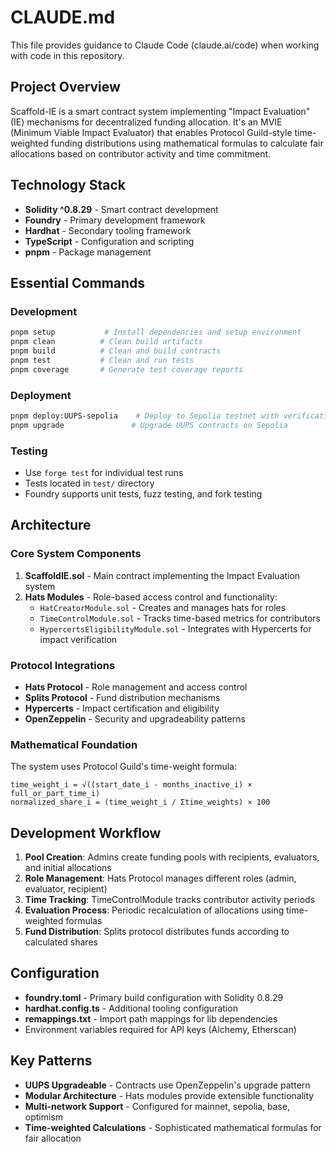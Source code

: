 # CLAUDE.md

This file provides guidance to Claude Code (claude.ai/code) when working with code in this repository.

## Project Overview

Scaffold-IE is a smart contract system implementing "Impact Evaluation" (IE) mechanisms for decentralized funding allocation. It's an MVIE (Minimum Viable Impact Evaluator) that enables Protocol Guild-style time-weighted funding distributions using mathematical formulas to calculate fair allocations based on contributor activity and time commitment.

## Technology Stack

- **Solidity ^0.8.29** - Smart contract development
- **Foundry** - Primary development framework
- **Hardhat** - Secondary tooling framework  
- **TypeScript** - Configuration and scripting
- **pnpm** - Package management

## Essential Commands

### Development
```bash
pnpm setup           # Install dependencies and setup environment
pnpm clean          # Clean build artifacts
pnpm build          # Clean and build contracts
pnpm test           # Clean and run tests
pnpm coverage       # Generate test coverage reports
```

### Deployment
```bash
pnpm deploy:UUPS-sepolia    # Deploy to Sepolia testnet with verification
pnpm upgrade               # Upgrade UUPS contracts on Sepolia
```

### Testing
- Use `forge test` for individual test runs
- Tests located in `test/` directory
- Foundry supports unit tests, fuzz testing, and fork testing

## Architecture

### Core System Components

1. **ScaffoldIE.sol** - Main contract implementing the Impact Evaluation system
2. **Hats Modules** - Role-based access control and functionality:
   - `HatCreatorModule.sol` - Creates and manages hats for roles
   - `TimeControlModule.sol` - Tracks time-based metrics for contributors  
   - `HypercertsEligibilityModule.sol` - Integrates with Hypercerts for impact verification

### Protocol Integrations

- **Hats Protocol** - Role management and access control
- **Splits Protocol** - Fund distribution mechanisms
- **Hypercerts** - Impact certification and eligibility
- **OpenZeppelin** - Security and upgradeability patterns

### Mathematical Foundation

The system uses Protocol Guild's time-weight formula:
```
time_weight_i = √((start_date_i - months_inactive_i) × full_or_part_time_i)
normalized_share_i = (time_weight_i / Σtime_weights) × 100
```

## Development Workflow

1. **Pool Creation**: Admins create funding pools with recipients, evaluators, and initial allocations
2. **Role Management**: Hats Protocol manages different roles (admin, evaluator, recipient)
3. **Time Tracking**: TimeControlModule tracks contributor activity periods
4. **Evaluation Process**: Periodic recalculation of allocations using time-weighted formulas
5. **Fund Distribution**: Splits protocol distributes funds according to calculated shares

## Configuration

- **foundry.toml** - Primary build configuration with Solidity 0.8.29
- **hardhat.config.ts** - Additional tooling configuration
- **remappings.txt** - Import path mappings for lib dependencies
- Environment variables required for API keys (Alchemy, Etherscan)

## Key Patterns

- **UUPS Upgradeable** - Contracts use OpenZeppelin's upgrade pattern
- **Modular Architecture** - Hats modules provide extensible functionality
- **Multi-network Support** - Configured for mainnet, sepolia, base, optimism
- **Time-weighted Calculations** - Sophisticated mathematical formulas for fair allocation